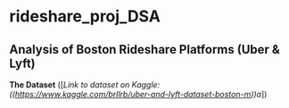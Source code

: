 # rideshare_proj_DSA
## Analysis of Boston Rideshare Platforms (Uber & Lyft)
**The Dataset**
([_Link to dataset on Kaggle:((https://www.kaggle.com/brllrb/uber-and-lyft-dataset-boston-m))a_])
 

